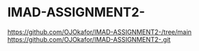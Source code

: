 # IMAD-ASSIGNMENT2-
https://github.com/OJOkafor/IMAD-ASSIGNMENT2-/tree/main
https://github.com/OJOkafor/IMAD-ASSIGNMENT2-.git
